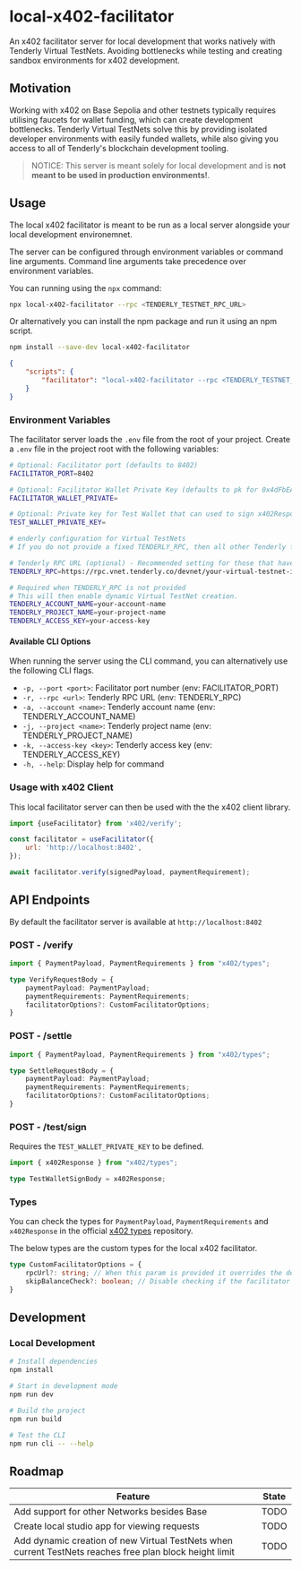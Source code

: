 # local-x402-facilitator

An x402 facilitator server for local development that works natively with Tenderly Virtual TestNets. Avoiding bottlenecks while testing and creating sandbox environments for x402 development.

## Motivation

Working with x402 on Base Sepolia and other testnets typically requires utilising faucets for wallet funding, which can create development bottlenecks. Tenderly Virtual TestNets solve this by providing isolated developer environments with easily funded wallets, while also giving you access to all of Tenderly's blockchain development tooling.

> NOTICE: This server is meant solely for local development and is **not meant to be used in production environments!**.

## Usage

The local x402 facilitator is meant to be run as a local server alongside your local development environemnet.

The server can be configured through environment variables or command line arguments. Command line arguments take precedence over environment variables.

You can running using the `npx` command:

```bash
npx local-x402-facilitator --rpc <TENDERLY_TESTNET_RPC_URL>
```

Or alternatively you can install the npm package and run it using an npm script.

```bash
npm install --save-dev local-x402-facilitator
```

```json
{
    "scripts": {
        "facilitator": "local-x402-facilitator --rpc <TENDERLY_TESTNET_RPC_URL>",
    }
}
```

### Environment Variables

The facilitator server loads the `.env` file from the root of your project. Create a `.env` file in the project root with the following variables:

```bash
# Optional: Facilitator port (defaults to 8402)
FACILITATOR_PORT=8402

# Optional: Facilitator Wallet Private Key (defaults to pk for 0x4dFbEAb12fEf03583B22a82D4ac338116AaD4a27)
FACILITATOR_WALLET_PRIVATE=

# Optional: Private key for Test Wallet that can used to sign x402Response payloads and is automatically funded when boothing a Virtual TestNet.
TEST_WALLET_PRIVATE_KEY=

# enderly configuration for Virtual TestNets
# If you do not provide a fixed TENDERLY_RPC, then all other Tenderly fields become required

# Tenderly RPC URL (optional) - Recommended setting for those that have paid Tenderly accounts.
TENDERLY_RPC=https://rpc.vnet.tenderly.co/devnet/your-virtual-testnet-id

# Required when TENDERLY_RPC is not provided
# This will then enable dynamic Virtual TestNet creation.
TENDERLY_ACCOUNT_NAME=your-account-name
TENDERLY_PROJECT_NAME=your-project-name
TENDERLY_ACCESS_KEY=your-access-key
```

#### Available CLI Options

When running the server using the CLI command, you can alternatively use the following CLI flags.

- `-p, --port <port>`: Facilitator port number (env: FACILITATOR_PORT)
- `-r, --rpc <url>`: Tenderly RPC URL (env: TENDERLY_RPC)  
- `-a, --account <name>`: Tenderly account name (env: TENDERLY_ACCOUNT_NAME)
- `-j, --project <name>`: Tenderly project name (env: TENDERLY_PROJECT_NAME)
- `-k, --access-key <key>`: Tenderly access key (env: TENDERLY_ACCESS_KEY)
- `-h, --help`: Display help for command

### Usage with x402 Client

This local facilitator server can then be used with the the x402 client library.

```js
import {useFacilitator} from 'x402/verify';

const facilitator = useFacilitator({
    url: 'http://localhost:8402',
});

await facilitator.verify(signedPayload, paymentRequirement);
```

## API Endpoints

By default the facilitator server is available at `http://localhost:8402`

### POST - /verify

```ts
import { PaymentPayload, PaymentRequirements } from "x402/types";

type VerifyRequestBody = {
    paymentPayload: PaymentPayload;
    paymentRequirements: PaymentRequirements;
    facilitatorOptions?: CustomFacilitatorOptions;
}
```

### POST - /settle

```ts
import { PaymentPayload, PaymentRequirements } from "x402/types";

type SettleRequestBody = {
    paymentPayload: PaymentPayload;
    paymentRequirements: PaymentRequirements;
    facilitatorOptions?: CustomFacilitatorOptions;
}
```

### POST - /test/sign

Requires the `TEST_WALLET_PRIVATE_KEY` to be defined.

```ts
import { x402Response } from "x402/types";

type TestWalletSignBody = x402Response;
```

### Types

You can check the types for `PaymentPayload`, `PaymentRequirements` and `x402Response` in the official [x402 types](https://github.com/coinbase/x402/blob/main/typescript/packages/x402/src/types/verify/x402Specs.ts) repository.

The below types are the custom types for the local x402 facilitator.

```ts
type CustomFacilitatorOptions = {
    rpcUrl?: string; // When this param is provided it overrides the defined RPC URL from the environment used for Facilitator client calls.
    skipBalanceCheck?: boolean; // Disable checking if the facilitator wallet has enough balance on this RPC Url. Set this to `true` to reduce the response time as it doesn't call the RPC Url before performing transactions.
}
```

## Development

### Local Development

```bash
# Install dependencies
npm install

# Start in development mode
npm run dev

# Build the project
npm run build

# Test the CLI
npm run cli -- --help
```

## Roadmap

| Feature | State |
| --- | --- |
| Add support for other Networks besides Base | TODO |
| Create local studio app for viewing requests | TODO |
| Add dynamic creation of new Virtual TestNets when current TestNets reaches free plan block height limit | TODO |